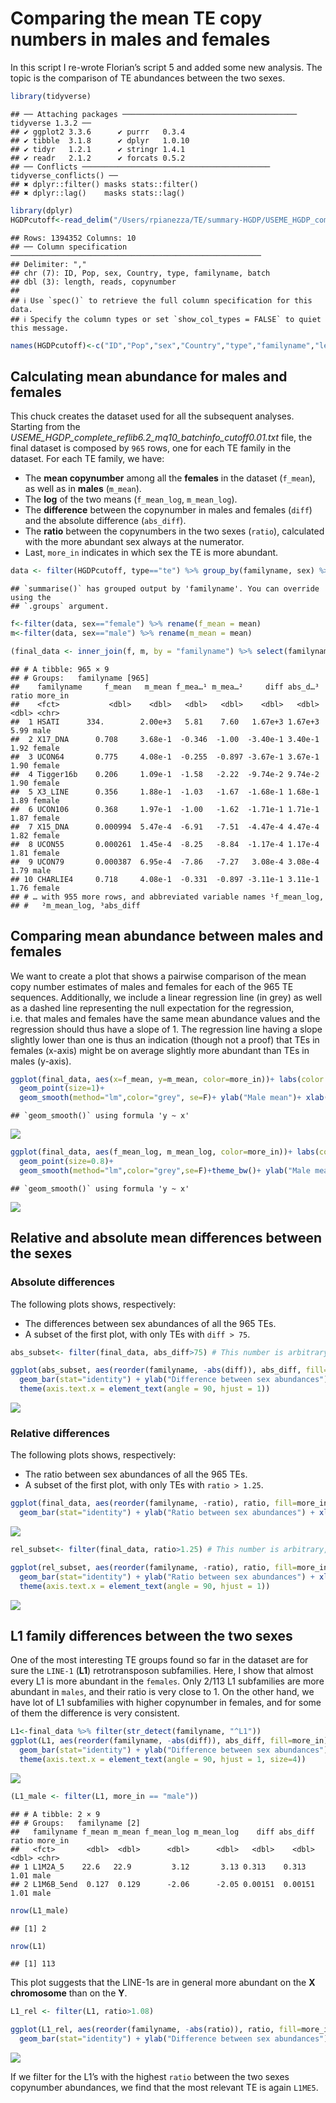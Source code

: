 Comparing the mean TE copy numbers in males and females
================

In this script I re-wrote Florian’s script 5 and added some new
analysis. The topic is the comparison of TE abundances between the two
sexes.

``` r
library(tidyverse)
```

    ## ── Attaching packages ─────────────────────────────────────── tidyverse 1.3.2 ──
    ## ✔ ggplot2 3.3.6      ✔ purrr   0.3.4 
    ## ✔ tibble  3.1.8      ✔ dplyr   1.0.10
    ## ✔ tidyr   1.2.1      ✔ stringr 1.4.1 
    ## ✔ readr   2.1.2      ✔ forcats 0.5.2 
    ## ── Conflicts ────────────────────────────────────────── tidyverse_conflicts() ──
    ## ✖ dplyr::filter() masks stats::filter()
    ## ✖ dplyr::lag()    masks stats::lag()

``` r
library(dplyr)
HGDPcutoff<-read_delim("/Users/rpianezza/TE/summary-HGDP/USEME_HGDP_complete_reflib6.2_mq10_batchinfo_cutoff0.01.txt",comment="#")
```

    ## Rows: 1394352 Columns: 10
    ## ── Column specification ────────────────────────────────────────────────────────
    ## Delimiter: ","
    ## chr (7): ID, Pop, sex, Country, type, familyname, batch
    ## dbl (3): length, reads, copynumber
    ## 
    ## ℹ Use `spec()` to retrieve the full column specification for this data.
    ## ℹ Specify the column types or set `show_col_types = FALSE` to quiet this message.

``` r
names(HGDPcutoff)<-c("ID","Pop","sex","Country","type","familyname","length","reads","copynumber","batch")
```

## Calculating mean abundance for males and females

This chuck creates the dataset used for all the subsequent analyses.
Starting from the
*USEME_HGDP_complete_reflib6.2_mq10_batchinfo_cutoff0.01.txt* file, the
final dataset is composed by `965` rows, one for each TE family in the
dataset. For each TE family, we have:

- The **mean copynumber** among all the **females** in the dataset
  (`f_mean`), as well as in **males** (`m_mean`).
- The **log** of the two means (`f_mean_log`, `m_mean_log`).
- The **difference** between the copynumber in males and females
  (`diff`) and the absolute difference (`abs_diff`).
- The **ratio** between the copynumbers in the two sexes (`ratio`),
  calculated with the more abundant sex always at the numerator.
- Last, `more_in` indicates in which sex the TE is more abundant.

``` r
data <- filter(HGDPcutoff, type=="te") %>% group_by(familyname, sex) %>% summarise(mean=mean(copynumber))
```

    ## `summarise()` has grouped output by 'familyname'. You can override using the
    ## `.groups` argument.

``` r
f<-filter(data, sex=="female") %>% rename(f_mean = mean)
m<-filter(data, sex=="male") %>% rename(m_mean = mean)

(final_data <- inner_join(f, m, by = "familyname") %>% select(familyname, f_mean, m_mean) %>% mutate(f_mean_log=log(f_mean), m_mean_log=log(m_mean), diff=m_mean-f_mean, abs_diff=abs(diff), ratio=case_when(diff>=0 ~ m_mean/f_mean, diff<0 ~ f_mean/m_mean), more_in=case_when(diff>=0 ~ "male", diff<0 ~ "female")) %>% arrange(desc(ratio)) %>% mutate(familyname=fct_reorder(familyname,ratio)))
```

    ## # A tibble: 965 × 9
    ## # Groups:   familyname [965]
    ##    familyname     f_mean   m_mean f_mea…¹ m_mea…²     diff abs_d…³ ratio more_in
    ##    <fct>           <dbl>    <dbl>   <dbl>   <dbl>    <dbl>   <dbl> <dbl> <chr>  
    ##  1 HSATI      334.        2.00e+3   5.81    7.60   1.67e+3 1.67e+3  5.99 male   
    ##  2 X17_DNA      0.708     3.68e-1  -0.346  -1.00  -3.40e-1 3.40e-1  1.92 female 
    ##  3 UCON64       0.775     4.08e-1  -0.255  -0.897 -3.67e-1 3.67e-1  1.90 female 
    ##  4 Tigger16b    0.206     1.09e-1  -1.58   -2.22  -9.74e-2 9.74e-2  1.90 female 
    ##  5 X3_LINE      0.356     1.88e-1  -1.03   -1.67  -1.68e-1 1.68e-1  1.89 female 
    ##  6 UCON106      0.368     1.97e-1  -1.00   -1.62  -1.71e-1 1.71e-1  1.87 female 
    ##  7 X15_DNA      0.000994  5.47e-4  -6.91   -7.51  -4.47e-4 4.47e-4  1.82 female 
    ##  8 UCON55       0.000261  1.45e-4  -8.25   -8.84  -1.17e-4 1.17e-4  1.81 female 
    ##  9 UCON79       0.000387  6.95e-4  -7.86   -7.27   3.08e-4 3.08e-4  1.79 male   
    ## 10 CHARLIE4     0.718     4.08e-1  -0.331  -0.897 -3.11e-1 3.11e-1  1.76 female 
    ## # … with 955 more rows, and abbreviated variable names ¹​f_mean_log,
    ## #   ²​m_mean_log, ³​abs_diff

## Comparing mean abundance between males and females

We want to create a plot that shows a pairwise comparison of the mean
copy number estimates of males and females for each of the 965 TE
sequences. Additionally, we include a linear regression line (in grey)
as well as a dashed line representing the null expectation for the
regression, i.e. that males and females have the same mean abundance
values and the regression should thus have a slope of 1. The regression
line having a slope slightly lower than one is thus an indication
(though not a proof) that TEs in females (x-axis) might be on average
slightly more abundant than TEs in males (y-axis).

``` r
ggplot(final_data, aes(x=f_mean, y=m_mean, color=more_in))+ labs(color = "More abundant in:") +
  geom_point(size=1)+
  geom_smooth(method="lm",color="grey", se=F)+ ylab("Male mean")+ xlab("Female mean")+geom_abline(slope=1,linetype='dashed')+theme_bw()
```

    ## `geom_smooth()` using formula 'y ~ x'

![](07_HGDP_Sex_differences_files/figure-gfm/unnamed-chunk-3-1.png)<!-- -->

``` r
ggplot(final_data, aes(f_mean_log, m_mean_log, color=more_in))+ labs(color = "More abundant in:") +
  geom_point(size=0.8)+
  geom_smooth(method="lm",color="grey",se=F)+theme_bw()+ ylab("Male mean (log)")+ xlab("Female mean (log)")
```

    ## `geom_smooth()` using formula 'y ~ x'

![](07_HGDP_Sex_differences_files/figure-gfm/unnamed-chunk-3-2.png)<!-- -->

## Relative and absolute mean differences between the sexes

### Absolute differences

The following plots shows, respectively:

- The differences between sex abundances of all the 965 TEs.
- A subset of the first plot, with only TEs with `diff > 75`.

``` r
abs_subset<- filter(final_data, abs_diff>75) # This number is arbitrary, feel free to look at more/less TEs in the plot

ggplot(abs_subset, aes(reorder(familyname, -abs(diff)), abs_diff, fill=more_in)) + labs(fill = "More abundant in:") +
  geom_bar(stat="identity") + ylab("Difference between sex abundances") + xlab("Repetitive sequence families") +
  theme(axis.text.x = element_text(angle = 90, hjust = 1))
```

![](07_HGDP_Sex_differences_files/figure-gfm/unnamed-chunk-4-1.png)<!-- -->

### Relative differences

The following plots shows, respectively:

- The ratio between sex abundances of all the 965 TEs.
- A subset of the first plot, with only TEs with `ratio > 1.25`.

``` r
ggplot(final_data, aes(reorder(familyname, -ratio), ratio, fill=more_in)) + labs(fill = "More abundant in:") +
  geom_bar(stat="identity") + ylab("Ratio between sex abundances") + xlab("Repetitive sequence families") + theme(axis.text.x=element_blank())
```

![](07_HGDP_Sex_differences_files/figure-gfm/unnamed-chunk-5-1.png)<!-- -->

``` r
rel_subset<- filter(final_data, ratio>1.25) # This number is arbitrary, feel free to look at more/less TEs in the plot

ggplot(rel_subset, aes(reorder(familyname, -ratio), ratio, fill=more_in)) + labs(fill = "More abundant in:") +
  geom_bar(stat="identity") + ylab("Ratio between sex abundances") + xlab("Repetitive sequence families") +
  theme(axis.text.x = element_text(angle = 90, hjust = 1))
```

![](07_HGDP_Sex_differences_files/figure-gfm/unnamed-chunk-5-2.png)<!-- -->

## L1 family differences between the two sexes

One of the most interesting TE groups found so far in the dataset are
for sure the `LINE-1` (**L1**) retrotransposon subfamilies. Here, I show
that almost every L1 is more abundant in the `females`. Only 2/113 L1
subfamilies are more abundant in `males`, and their ratio is very close
to 1. On the other hand, we have lot of L1 subfamilies with higher
copynumber in females, and for some of them the difference is very
consistent.

``` r
L1<-final_data %>% filter(str_detect(familyname, "^L1"))
ggplot(L1, aes(reorder(familyname, -abs(diff)), abs_diff, fill=more_in)) + labs(fill = "More abundant in:") +
  geom_bar(stat="identity") + ylab("Difference between sex abundances") + xlab("Repetitive sequence families") +
  theme(axis.text.x = element_text(angle = 90, hjust = 1, size=4))
```

![](07_HGDP_Sex_differences_files/figure-gfm/unnamed-chunk-6-1.png)<!-- -->

``` r
(L1_male <- filter(L1, more_in == "male"))
```

    ## # A tibble: 2 × 9
    ## # Groups:   familyname [2]
    ##   familyname f_mean m_mean f_mean_log m_mean_log    diff abs_diff ratio more_in
    ##   <fct>       <dbl>  <dbl>      <dbl>      <dbl>   <dbl>    <dbl> <dbl> <chr>  
    ## 1 L1M2A_5    22.6   22.9         3.12       3.13 0.313    0.313    1.01 male   
    ## 2 L1M6B_5end  0.127  0.129      -2.06      -2.05 0.00151  0.00151  1.01 male

``` r
nrow(L1_male)
```

    ## [1] 2

``` r
nrow(L1)
```

    ## [1] 113

This plot suggests that the LINE-1s are in general more abundant on the
**X chromosome** than on the **Y**.

``` r
L1_rel <- filter(L1, ratio>1.08)

ggplot(L1_rel, aes(reorder(familyname, -abs(ratio)), ratio, fill=more_in)) + labs(fill = "More abundant in:") +
  geom_bar(stat="identity") + ylab("Difference between sex abundances") + xlab("Repetitive sequence families")
```

![](07_HGDP_Sex_differences_files/figure-gfm/unnamed-chunk-7-1.png)<!-- -->

If we filter for the L1’s with the highest `ratio` between the two sexes
copynumber abundances, we find that the most relevant TE is again
`L1ME5`.
